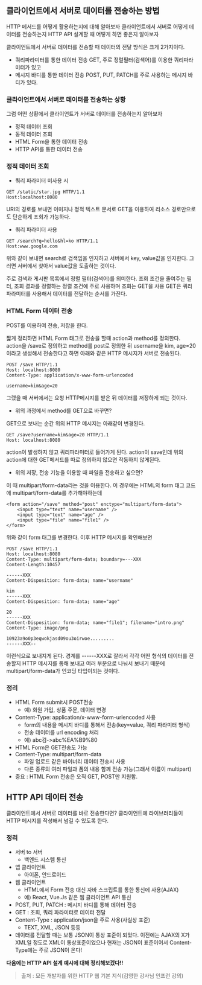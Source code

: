 ## 클라이언트에서 서버로 데이터를 전송하는 방법

HTTP 메서드를 어떻게 활용하는지에 대해 알아보자
클라이언트에서 서버로 어떻게 데이터를 전송하는지 HTTP API 설계할 때 어떻게 하면 좋은지 알아보자

클라이언트에서 서버로 데이터를 전송할 때 데이터의 전달 방식은 크게 2가지이다.
- 쿼리파라미터를 통한 데이터 전송
GET, 주로 정렬필터(검색어)를 이용한 쿼리파라미터가 있고
- 메시지 바디를 통한 데이터 전송
POST, PUT, PATCH를 주로 사용하는 메시지 바디가 있다.

### 클라이언트에서 서버로 데이터를 전송하는 상황

그럼 어떤 상황에서 클라이언트가 서버로 데이터를 전송하는지 알아보자
- 정적 데이터 조회
- 동적 데이터 조회
- HTML Form을 통한 데이터 전송
- HTTP API를 통한 데이터 전송 

### 정적 데이터 조회

- 쿼리 파라미터 미사용 시

```
GET /static/star.jpg HTTP/1.1
Host:localhost:8080
```

URI의 경로를 보내면 이미지나 정적 텍스트 문서로
GET을 이용하여 리소스 경로만으로도 단순하게 조회가 가능하다.

- 쿼리 파라미터 사용

```
GET /search?q=hello&hl=ko HTTP/1.1
Host:www.google.com
```
위와 같이 보내면 search로 검색임을 인지하고 서버에서 key, value값을 인지한다.
그러면 서버에서 찾아서 value값을 도출하는 것이다.

주로 검색과 게시판 목록에서 정렬 필터(검색어)를 의미한다.
조회 조건을 줄여주는 필터, 조회 결과를 정렬하는 정렬 조건에 주로 사용하며
조회는 GET을 사용 GET은 쿼리 파라미터를 사용해서 데이터를 전달하는 순서를 가진다.

### HTML Form 데이터 전송

POST를 이용하여 전송, 저장을 한다.

짧게 정리하면 HTML Form 태그로 전송을 할때 action과 method를 정의한다.
action을 /save로 정의하고 method를 post로 정의한 뒤
username을 kim, age=20이라고 생성해서 전송한다고 하면
아래와 같은 HTTP 메시지가 서버로 전송된다.
```
POST /save HTTP/1.1
Host: localhost:8080
Content-Type: application/x-www-form-urlencoded

username=kim&age=20
```
그랬을 때 서버에서는 요청 HTTP메시지를 받은 뒤 데이터를 저장하게 되는 것이다.

- 위의 과정에서 method를 GET으로 바꾸면?

GET으로 보내는 순간 위의 HTTP 메시지는 아래같이 변경된다.
```
GET /save?username=kim&age=20 HTTP/1.1
Host: localhost:8080
```

action이 발생하지 않고 쿼리파라미터로 들어가게 된다. action이 save인데
위의 action에 대한 GET메서드를 따로 정의하지 않으면 작동하지 않게된다.

- 위의 저장, 전송 기능을 이용할 때 파일을 전송하고 싶으면?

이 때 multipart/form-data라는 것을 이용한다.
이 경우에는 HTML의 form 태그 코드에 multipart/form-data를 추가해야하는데
```
<form action="/save" method="post" enctype="multipart/form-data">
	<input type="text" name="username" />
    <input type="text" name="age" />
    <input type="file" name="file1" />
</form>
```
위와 같이 form 태그를 변경한다. 이후 HTTP 메시지를 확인해보면

```
POST /save HTTP/1.1
Host: localhost:8080
Content-Type: multipart/form-data; boundary=---XXX
Content-Length:10457

------XXX
Content-Disposition: form-data; name="username"

kim
------XXX
Content-Disposition: form-data; name="age"

20
------XXX
Content-Disposition: form-data; name="file1"; filename="intro.png"
Content-Type: image/png

10923a9o0p3eqwokjasd09ou3oirwoe.........
------XXX--
```

이런식으로 보내지게 된다.
경계를 ------XXX로 잘라서 각각 어떤 형식의 데이터를 전송할지 HTTP 메시지를 통해 보내고
여러 부분으로 나눠서 보내기 때문에 multipart/form-data가 인코딩 타입이되는 것이다.

### 정리
- HTML Form submit시 POST전송
	- 예) 회원 가입, 상품 주문, 데이터 변경
- Content-Type: application/x-www-form-urlencoded 사용
	- form의 내용을 메시지 바디를 통해서 전송(key=value, 쿼리 파라미터 형식)
	- 전송 데이터를 url encoding 처리
  - 예) abc김->abc%EA%B9%80
- HTML Form은 GET전송도 가능
- Content-Type: multipart/form-data
	- 파일 업로드 같은 바이너리 데이터 전송시 사용
	- 다른 종류의 여러 파일과 폼의 내용 함께 전송 가능(그래서 이름이 multipart)
- 중요 : HTML Form 전송은 오직 GET, POST만 지원함.

## HTTP API 데이터 전송

클라이언트에서 서버로 데이터를 바로 전송한다면?
클라이언트에 라이브러리들이 HTTP 메시지를 작성해서 넘길 수 있도록 한다.

### 정리

- 서버 to 서버
  - 백엔드 시스템 통신
- 앱 클라이언트
  - 아이폰, 안드로이드
- 웹 클라이언트
  - HTML에서 Form 전송 대신 자바 스크립트를 통한 통신에 사용(AJAX)
  - 예) React, Vue.Js 같은 웹 클라이언트 API 통신
- POST, PUT, PATCH : 메시지 바디를 통해 데이터 전송
- GET : 조회, 쿼리 파라미터로 데이터 전달
- Content-Type : application/json을 주로 사용(사실상 표준)
  - TEXT, XML, JSON 등등
- 데이터를 전달할 때는 보통 JSON이 통상 표준이 되었다. 이전에는 AJAX의 X가 XML일 정도로 XML이 통상표준이었으나 현재는 JSON이 표준이어서 Content-Type에는 주로 JSON이 온다!

**다음에는 HTTP API 설계 예시에 대해 정리해보겠다!!**

> 출처 : 모든 개발자를 위한 HTTP 웹 기본 지식(김영한 강사님 인프런 강의)
